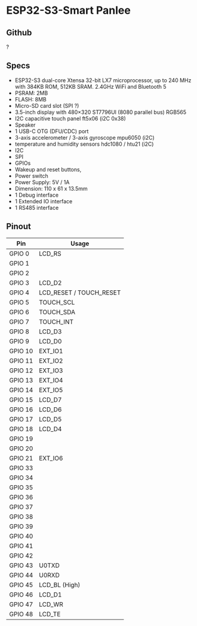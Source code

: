 # ESP32-S3-Smart Panlee
## Github   
?

## Specs
* ESP32-S3 dual-core Xtensa 32-bit LX7 microprocessor, up to 240 MHz with 384KB ROM, 512KB SRAM. 2.4GHz WiFi and Bluetooth 5
* PSRAM: 2MB     
* FLASH: 8MB
* Micro-SD card slot (SPI ?)
* 3.5-inch display with 480×320 ST7796UI (8080 parallel bus)  RGB565
* I2C capacitive touch panel ft5x06 (i2C 0x38)
* Speaker
* 1 USB-C OTG (DFU/CDC) port
* 3-axis accelerometer /  3-axis gyroscope mpu6050 (i2C)
* temperature and humidity sensors hdc1080 / htu21 (i2C)
* I2C 
* SPI   
* GPIOs
* Wakeup and reset buttons, 
* Power switch
* Power Supply: 5V / 1A
* Dimension: 110 x 61 x 13.5mm   
* 1 Debug interface
* 1 Extended IO interface
* 1 RS485 interface

## Pinout 
Pin | Usage 
----|-----
GPIO 0 | LCD_RS  
GPIO 1 |  
GPIO 2 |   
GPIO 3 | LCD_D2
GPIO 4 | LCD_RESET / TOUCH_RESET
GPIO 5 | TOUCH_SCL
GPIO 6 | TOUCH_SDA
GPIO 7 | TOUCH_INT 
GPIO 8 | LCD_D3 
GPIO 9 | LCD_D0
GPIO 10 | EXT_IO1
GPIO 11 | EXT_IO2
GPIO 12 | EXT_IO3
GPIO 13 | EXT_IO4
GPIO 14 | EXT_IO5
GPIO 15 | LCD_D7
GPIO 16 | LCD_D6
GPIO 17 | LCD_D5
GPIO 18 | LCD_D4
GPIO 19 | 
GPIO 20 | 
GPIO 21 | EXT_IO6
GPIO 33 |  
GPIO 34 | 
GPIO 35 | 
GPIO 36 | 
GPIO 37 | 
GPIO 38 |  
GPIO 39 | 
GPIO 40 | 
GPIO 41 | 
GPIO 42 | 
GPIO 43 | U0TXD
GPIO 44 | U0RXD
GPIO 45 | LCD_BL (High)
GPIO 46 | LCD_D1  
GPIO 47 | LCD_WR
GPIO 48 | LCD_TE



























